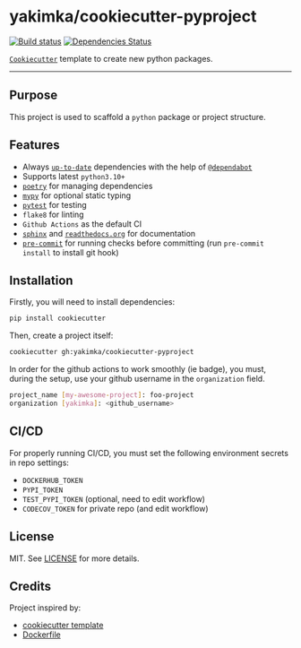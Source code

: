 # yakimka/cookiecutter-pyproject

[![Build status](https://github.com/yakimka/cookiecutter-pyproject/workflows/test/badge.svg?branch=master&event=push)](https://github.com/yakimka/cookiecutter-pyproject/actions?query=workflow%3Atest)
[![Dependencies Status](https://img.shields.io/badge/dependencies-up%20to%20date-brightgreen.svg)](https://github.com/yakimka/cookiecutter-pyproject/pulls?utf8=%E2%9C%93&q=is%3Apr%20author%3Aapp%2Fdependabot)

[`Cookiecutter`](https://cookiecutter.readthedocs.io/en/latest/) template to create new python packages.

---

## Purpose

This project is used to scaffold a `python` package or project structure.


## Features

- Always [`up-to-date`](https://github.com/yakimka/cookiecutter-pyproject/pulls?utf8=%E2%9C%93&q=is%3Apr%20author%3Aapp%2Fdependabot) dependencies with the help of [`@dependabot`](https://dependabot.com/)
- Supports latest `python3.10+`
- [`poetry`](https://github.com/python-poetry/poetry) for managing dependencies
- [`mypy`](https://mypy.readthedocs.io) for optional static typing
- [`pytest`](https://github.com/pytest-dev/pytest) for testing
- `flake8` for linting
- `Github Actions` as the default CI
- [`sphinx`](http://www.sphinx-doc.org/en/master/) and [`readthedocs.org`](https://readthedocs.org/) for documentation
- [`pre-commit`](https://pre-commit.com/) for running checks before committing (run `pre-commit install` to install git hook)



## Installation

Firstly, you will need to install dependencies:

```bash
pip install cookiecutter
```

Then, create a project itself:

```bash
cookiecutter gh:yakimka/cookiecutter-pyproject
```

In order for the github actions to work smoothly (ie badge), you must, during the setup, use your github username in the `organization` field.
```bash
project_name [my-awesome-project]: foo-project
organization [yakimka]: <github_username>
```


## CI/CD

For properly running CI/CD, you must set the following environment secrets in repo settings:

- `DOCKERHUB_TOKEN`
- `PYPI_TOKEN`
- `TEST_PYPI_TOKEN` (optional, need to edit workflow)
- `CODECOV_TOKEN` for private repo (and edit workflow)


## License

MIT. See [LICENSE](https://github.com/yakimka/cookiecutter-pyproject/blob/master/LICENSE) for more details.


## Credits

Project inspired by:

- [cookiecutter template](https://github.com/wemake-services/wemake-python-package)
- [Dockerfile](https://github.com/python-poetry/poetry/discussions/1879#discussioncomment-216865)
